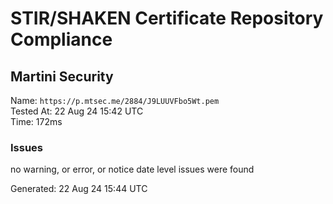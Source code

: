 # STIR/SHAKEN Certificate Repository Compliance

## Martini Security

Name: `https://p.mtsec.me/2884/J9LUUVFbo5Wt.pem`\
Tested At: 22 Aug 24 15:42 UTC\
Time: 172ms

### Issues

no warning, or error, or notice date level issues were found

Generated: 22 Aug 24 15:44 UTC